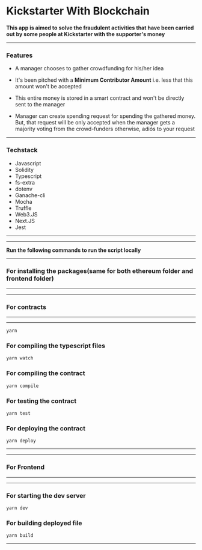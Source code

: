 # Kickstarter With Blockchain

**This app is aimed to solve the fraudulent activities that have been carried out by some people at Kickstarter with the supporter's money**

---

### Features

- A manager chooses to gather crowdfunding for his/her idea

- It's been pitched with a **Minimum Contributor Amount** i.e. less that this amount won't be accepted

- This entire money is stored in a smart contract and won't be directly sent to the manager

- Manager can create spending request for spending the gathered money. But, that request will be only accepted when the manager gets a majority voting from the crowd-funders otherwise, adiós to your request

---

### Techstack

- Javascript
- Solidity
- Typescript
- fs-extra
- dotenv
- Ganache-cli
- Mocha
- Truffle
- Web3.JS
- Next.JS
- Jest 

---

---

**Run the following commands to run the script locally**

---

### For installing the packages(same for both ethereum folder and frontend folder)

---

---

### For contracts

---

---

```
yarn
```

### For compiling the typescript files

```
yarn watch
```

### For compiling the contract

```
yarn compile
```

### For testing the contract

```
yarn test
```

### For deploying the contract

```
yarn deploy
```

---

---

### For Frontend

---

---

### For starting the dev server

```
yarn dev
```

### For building deployed file

```
yarn build
```

---
